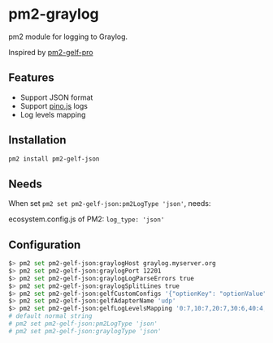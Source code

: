# pm2-graylog

pm2 module for logging to Graylog.

Inspired by [pm2-gelf-pro](https://github.com/sethblack/pm2-gelf-pro)

## Features

- Support JSON format
- Support [pino.js](https://github.com/pinojs/pino) logs
- Log levels mapping

## Installation

```sh
pm2 install pm2-gelf-json
```

## Needs

When set `pm2 set pm2-gelf-json:pm2LogType 'json'`, needs:

ecosystem.config.js of PM2: `log_type: 'json'`

## Configuration

```sh
$> pm2 set pm2-gelf-json:graylogHost graylog.myserver.org
$> pm2 set pm2-gelf-json:graylogPort 12201
$> pm2 set pm2-gelf-json:graylogLogParseErrors true
$> pm2 set pm2-gelf-json:graylogSplitLines true
$> pm2 set pm2-gelf-json:gelfCustomConfigs '{"optionKey": "optionValue"}'
$> pm2 set pm2-gelf-json:gelfAdapterName 'udp'
$> pm2 set pm2-gelf-json:gelfLogLevelsMapping '0:7,10:7,20:7,30:6,40:4,50:3,60:0'
# default normal string
# pm2 set pm2-gelf-json:pm2LogType 'json'
# pm2 set pm2-gelf-json:graylogType 'json'
```
